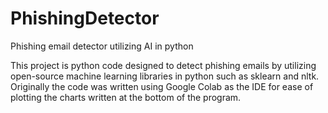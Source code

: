 # PhishingDetector
Phishing email detector utilizing AI in python

This project is python code designed to detect phishing emails by utilizing open-source machine learning libraries in python such as sklearn and nltk.
Originally the code was written using Google Colab as the IDE for ease of plotting the charts written at the bottom of the program.
